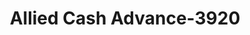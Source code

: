---
f_zip-code: 43056
f_state-code: OH
title: Allied Cash Advance-3920
f_phone: 740-522-1027
f_city-only: Heath
f_address: 645 S 30th Street Heath
f_location-unique-id: '3920'
slug: allied-cash-advance-3920
updated-on: '2024-05-30T13:46:58.046Z'
created-on: '2024-05-30T13:36:59.803Z'
published-on: '2024-05-30T13:54:32.469Z'
f_city-state: cms/city/heath-oh.md
f_company: cms/company/allied-cash-advance.md
f_state: cms/state/ohio.md
layout: '[payday-loan].html'
tags: payday-loan
---